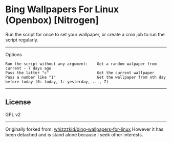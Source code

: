# Bing Wallpapers For Linux (Openbox) [Nitrogen]

Run the script for once to set your wallpaper, or create a cron job
to run the script regularly.

- - -

Options

	Run the script without any argument:	Get a random walpaper from current - 7 days ago
	Pass the latter "c"			            Get the current wallpaper
	Pass a number like "1"		            Get the wallpaper from nth day before today (0: today, 1: yesterday, ..., 7)

- - -

## License
GPL v2


- - -
Originally forked from: [whizzzkid/bing-wallpapers-for-linux][1]
However it has been detached and is stand alone because I seek other interests.

[1]: https://github.com/whizzzkid/bing-wallpapers-for-linux/
